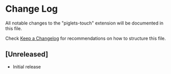 # Change Log

All notable changes to the "piglets-touch" extension will be documented in this file.

Check [Keep a Changelog](http://keepachangelog.com/) for recommendations on how to structure this file.

## [Unreleased]

- Initial release
